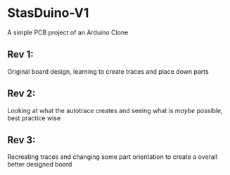 # StasDuino-V1
A simple PCB project of an Arduino Clone

## Rev 1:
Original board design, learning to create traces and place down parts

## Rev 2: 
Looking at what the autotrace creates and seeing what is *maybe* possible, best practice wise

## Rev 3: 
Recreating traces and changing some part orientation to create a overall better designed board 
